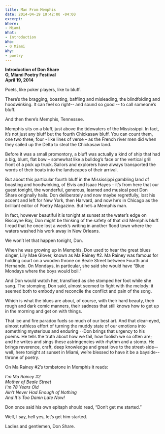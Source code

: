 ```yaml
---
title: Man From Memphis
date: 2014-04-19 10:42:00 -04:00
excerpt: 
Where:
- Miami
What:
- Introduction
Who:
- O Miami
Why:
- poetry
---
```


**Introduction of Don Share**  
**O, Miami Poetry Festival**  
**April 19, 2014**  

Poets, like poker players, like to bluff.

There’s the bragging, boasting, baffling and misleading, the blindfolding and hoodwinking.  It can feel so right-- and sound so good -- to call someone’s bluff.

And then there’s Memphis, Tennessee.

Memphis sits on a bluff, just above the tidewaters of the Mississippi.  In fact, it’s not just any bluff but the fourth Chickasaw bluff.  You can count them, one two three, four - like lines of verse – as the French river men did when they sailed up the Delta to steal the Chickasaw land.  

Before it was a small promontory, a bluff was actually a kind of ship that had a big, blunt, flat bow – somewhat like a bulldog’s face or the vertical grill front of a pick up truck.  Sailors and explorers have always transported the words of their boats into the landscapes of their arrival.

But about this particular fourth bluff in the Mississippi gambling land of boasting and hoodwinking, of Elvis and Isaac Hayes – it’s from here that our guest tonight, the wonderful, generous, learned and musical poet Don Share originally hails.  Don deliberately and now maybe regretfully, lost his accent and left for New York, then Harvard, and now he’s in Chicago as the brilliant editor of Poetry Magazine.  But he’s a Memphis man. 

In fact, however beautiful it is tonight at sunset at the water’s edge on Biscayne Bay, Don might be thinking of the safety of that old Memphis bluff.  I read that he once lost a week’s writing in another flood town where the waters washed his work away in New Orleans.  

We won’t let that happen tonight, Don.

When he was growing up in Memphis, Don used to hear the great blues singer, Lily Mae Glover, known as Ma Rainey #2. Ma Rainey was famous for holding court on a wooden throne on Beale Street between Fourth and Hernando.  On Mondays, in particular, she said she would have “Blue Mondays where the boys would boil.”

And Don would watch her, transfixed as she stomped her foot while she sang. The stomping, Don said, almost seemed to fight with the melody: it seemed both to embody and reconcile the conflict and pain of the song.

Which is what the blues are about, of course, with their hard beauty, their rough and dark comic manners, their sadness that still knows how to get up in the morning and get on with things.

That ice and fire paradox fuels so much of our best art.  And that clear-eyed, almost ruthless effort of turning the muddy state of our emotions into something mysterious and enduring --Don brings that urgency to his poems.  He tells the truth about how we fail, how foolish we so often are; and he writes and sings these astringencies with rhythm and a stomp.  He brings reverence, craft, deep knowledge and great love to the street-side--well, here tonight at sunset in Miami, we’re blessed to have it be a bayside--throne of poetry.

On Ma Rainey #2’s tombstone in Memphis it reads:

*I'm Ma Rainey #2*  
*Mother of Beale Street*  
*I'm 78 Years Old*  
*Ain't Never Had Enough of Nothing*  
*And It's Too Damn Late Now!*

Don once said his own epitaph should read, “Don’t get me started.”  

Well, I say, hell yes, let’s get him started.  

Ladies and gentlemen, Don Share.
